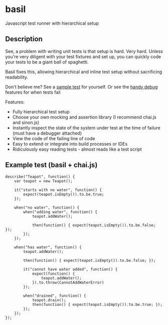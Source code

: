 basil
=====

Javascript test runner with hierarchical setup

Description
-----------
See, a problem with writing unit tests is that setup is hard.  Very hard. Unless you're very diligent with your test fixtures and set up, you can quickly code your tests to be a giant ball of spaghetti.

Basil fixes this, allowing hierarchical and inline test setup without sacrificing readability.

Don't believe me? See a [sample test](http://stevesspace.com/projects/basil/docs/samples/sample-test.html) for yourself. Or see the [handy debug](http://stevesspace.com/projects/basil/docs/samples/sample-output-test.html) features for when tests fail

Features:

* Fully hierarchical test setup
* Choose your own mocking and assertion library (I recommend chai.js and sinon.js)
* Instantly inspect the state of the system under test at the time of failure (must have a debugger attached)
* View the code of the failing line of code
* Easy to extend or integrate into build processes or IDEs
* Ridiculously easy reading tests - almost reads like a test script

Example test (basil + chai.js)
------------------------------
```
describe("Teapot", function() {
    var teapot = new Teapot();

    it("starts with no water", function() {
        expect(teapot.isEmpty()).to.be.true;
    });

    when("no water", function() {
        when("adding water", function() {
            teapot.addWater();

            then(function() { expect(teapot.isEmpty()).to.be.false; });
        });
    });

    when("has water", function() {
        teapot.addWater();

        then(function() { expect(teapot.isEmpty()).to.be.false; });

        it("cannot have water added", function() {
            expect(function() {
                teapot.addWater();
            }).to.throw(CannotAddWaterError)
        });

        when("drained", function() {
            teapot.drain();
            then(function() { expect(teapot.isEmpty()).to.be.true; });
        });
    });
});
```
